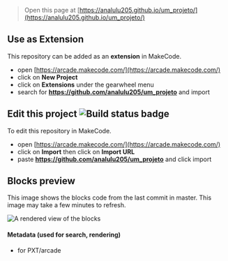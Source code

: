  


> Open this page at [https://analulu205.github.io/um_projeto/](https://analulu205.github.io/um_projeto/)

## Use as Extension

This repository can be added as an **extension** in MakeCode.

* open [https://arcade.makecode.com/](https://arcade.makecode.com/)
* click on **New Project**
* click on **Extensions** under the gearwheel menu
* search for **https://github.com/analulu205/um_projeto** and import

## Edit this project ![Build status badge](https://github.com/analulu205/um_projeto/workflows/MakeCode/badge.svg)

To edit this repository in MakeCode.

* open [https://arcade.makecode.com/](https://arcade.makecode.com/)
* click on **Import** then click on **Import URL**
* paste **https://github.com/analulu205/um_projeto** and click import

## Blocks preview

This image shows the blocks code from the last commit in master.
This image may take a few minutes to refresh.

![A rendered view of the blocks](https://github.com/analulu205/um_projeto/raw/master/.github/makecode/blocks.png)

#### Metadata (used for search, rendering)

* for PXT/arcade
<script src="https://makecode.com/gh-pages-embed.js"></script><script>makeCodeRender("{{ site.makecode.home_url }}", "{{ site.github.owner_name }}/{{ site.github.repository_name }}");</script>
